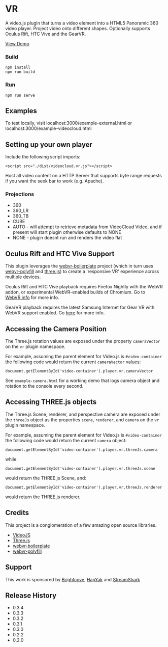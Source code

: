 
# VR

A video.js plugin that turns a video element into a HTML5 Panoramic 360 video player. Project video onto different shapes. Optionally supports Oculus Rift, HTC Vive and the GearVR.

[View Demo](https://videojs-vr.s3.amazonaws.com/latest/example.html)


### Build
```
npm install
npm run build
```

### Run
```
npm run serve
```

## Examples
To test locally, visit localhost:3000/example-external.html or localhost:3000/example-videocloud.html


## Setting up your own player

Include the following script imports:

    <script src="./dist/videocloud.vr.js"></script>

Host all video content on a HTTP Server that supports byte range requests if you want the seek bar to work (e.g. Apache).

### Projections
- 360
- 360_LR
- 360_TB
- CUBE
- AUTO - will attempt to retrieve metadata from VideoCloud Video, and if present will start plugin otherwise defaults to NONE
- NONE - plugin doesnt run and renders the video flat

## Oculus Rift and HTC Vive Support
This plugin leverages the [webvr-boilerplate](https://github.com/borismus/webvr-boilerplate) project (which in turn uses [webvr-polyfill](https://github.com/borismus/webvr-polyfill) and [three.js](https://github.com/mrdoob/three.js)) to create a 'responsive VR' experience across multiple devices.

Oculus Rift and HTC Vive playback requires Firefox Nightly with the WebVR addon, or experimental WebVR-enabled builds of Chromium. Go to [WebVR.info](http://www.webvr.info) for more info.

GearVR playback requires the latest Samsung Internet for Gear VR with WebVR support enabled. Go [here](https://webvr.rocks/samsung_internet) for more info.

## Accessing the Camera Position
The Three.js rotation values are exposed under the property `cameraVector` on the `vr` plugin namespace.

For example, assuming the parent element for Video.js is `#video-container` the following code would return the current `cameraVector` values:

    document.getElementById('video-container').player.vr.cameraVector
 
See `example-camera.html` for a working demo that logs camera object and rotation to the console every second.

## Accessing THREE.js objects
The Three.js Scene, renderer, and perspective camera are exposed under the `threeJs` object as the properties `scene`, `renderer`, and `camera` on the `vr` plugin namespace.

For example, assuming the parent element for Video.js is `#video-container` the following code would return the current `camera` object:

    document.getElementById('video-container').player.vr.threeJs.camera

 while:

    document.getElementById('video-container').player.vr.threeJs.scene
 
 would return the THREE.js Scene, and:

    document.getElementById('video-container').player.vr.threeJs.renderer
 
 would return the THREE.js renderer.
 

## Credits ##

This project is a conglomeration of a few amazing open source libraries.

* [VideoJS](http://www.videojs.com)
* [Three.js](http://threejs.org)
* [webvr-boilerplate](https://github.com/borismus/webvr-boilerplate)
* [webvr-polyfill](https://github.com/borismus/webvr-polyfill)

## Support ##
This work is sponsored by [Brightcove](https://www.brightcove.com), [HapYak](http://corp.hapyak.com/) and [StreamShark](https://streamshark.io)


## Release History

* 0.3.4
* 0.3.3
* 0.3.2
* 0.3.1
* 0.3.0
* 0.2.2
* 0.2.0
